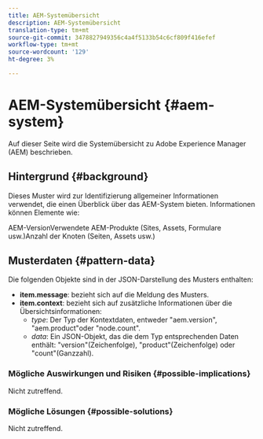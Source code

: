 ```yaml
---
title: AEM-Systemübersicht
description: AEM-Systemübersicht
translation-type: tm+mt
source-git-commit: 3478827949356c4a4f5133b54c6cf809f416efef
workflow-type: tm+mt
source-wordcount: '129'
ht-degree: 3%

---
```



# AEM-Systemübersicht {#aem-system}

Auf dieser Seite wird die Systemübersicht zu Adobe Experience Manager (AEM) beschrieben.

## Hintergrund {#background}

Dieses Muster wird zur Identifizierung allgemeiner Informationen verwendet, die einen Überblick über das AEM-System bieten. Informationen können Elemente wie:

AEM-VersionVerwendete AEM-Produkte (Sites, Assets, Formulare usw.)Anzahl der Knoten (Seiten, Assets usw.)

## Musterdaten {#pattern-data}

Die folgenden Objekte sind in der JSON-Darstellung des Musters enthalten:

* **item.message**: bezieht sich auf die Meldung des Musters.
* **item.context**: bezieht sich auf zusätzliche Informationen über die Übersichtsinformationen:
   * *type*: Der Typ der Kontextdaten, entweder &quot;aem.version&quot;, &quot;aem.product&quot;oder &quot;node.count&quot;.
   * *data*: Ein JSON-Objekt, das die dem Typ entsprechenden Daten enthält: &quot;version&quot;(Zeichenfolge), &quot;product&quot;(Zeichenfolge) oder &quot;count&quot;(Ganzzahl).

### Mögliche Auswirkungen und Risiken {#possible-implications}

Nicht zutreffend.

### Mögliche Lösungen  {#possible-solutions}

Nicht zutreffend.
